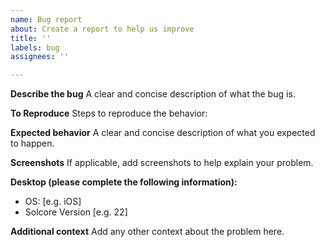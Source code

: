 ```yaml
---
name: Bug report
about: Create a report to help us improve
title: ''
labels: bug
assignees: ''

---
```


**Describe the bug**
A clear and concise description of what the bug is.


**To Reproduce**
Steps to reproduce the behavior:


**Expected behavior**
A clear and concise description of what you expected to happen.


**Screenshots**
If applicable, add screenshots to help explain your problem.

**Desktop (please complete the following information):**
 - OS: [e.g. iOS]
 - Solcore Version [e.g. 22]


**Additional context**
Add any other context about the problem here.
